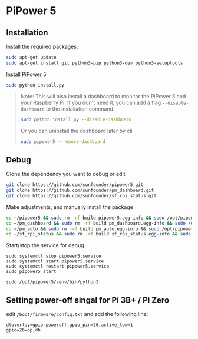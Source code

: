 # PiPower 5

## Installation

Install the required packages:

```bash
sudo apt-get update
sudo apt-get install git python3-pip python3-dev python3-setuptools
```

Install PiPower 5
```bash
sudo python install.py
```

> Note: This will also install a dashboard to monitor the PiPower 5 and your Raspberry Pi. If you don't need it, you can add a flag `--disable-dashboard` to the installation command.
> ```bash
> sudo python install.py --disable-dashboard
> ```
> Or you can uninstall the dashboard later by cli
> ```bash
> sudo pipower5 --remove-dashboard
> ```

## Debug

Clone the dependency you want to debug or edit

```bash
git clone https://github.com/sunfounder/pipower5.git
git clone https://github.com/sunfounder/pm_dashboard.git
git clone https://github.com/sunfounder/sf_rpi_status.git
```

Make adjustments, and manually install the package

```bash
cd ~/pipower5 && sudo rm -rf build pipower5.egg-info && sudo /opt/pipower5/venv/bin/pip3 uninstall pipower5 -y && sudo /opt/pipower5/venv/bin/pip3 install . --no-build-isolation
cd ~/pm_dashboard && sudo rm -rf build pm_dashboard.egg-info && sudo /opt/pipower5/venv/bin/pip3 uninstall pm_dashboard -y && sudo /opt/pipower5/venv/bin/pip3 install . --no-build-isolation
cd ~/pm_auto && sudo rm -rf build pm_auto.egg-info && sudo /opt/pipower5/venv/bin/pip3 uninstall pm_auto -y && sudo /opt/pipower5/venv/bin/pip3 install . --no-build-isolation
cd ~/sf_rpi_status && sudo rm -rf build sf_rpi_status.egg-info && sudo /opt/pipower5/venv/bin/pip3 uninstall sf_rpi_status -y && sudo /opt/pipower5/venv/bin/pip3 install . --no-build-isolation
```

Start/stop the service for debug

```
sudo systemctl stop pipower5.service
sudo systemctl start pipower5.service
sudo systemctl restart pipower5.service
sudo pipower5 start

sudo /opt/pipower5/venv/bin/python3
```

## Setting power-off singal for Pi 3B+ / Pi Zero
edit `/boot/firmware/config.txt` and add the following line:
```
dtoverlay=gpio-poweroff,gpio_pin=26,active_low=1
gpio=26=op,dh
```

